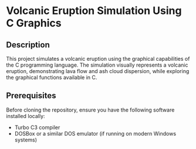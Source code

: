 # Volcanic Eruption Simulation Using C Graphics

## Description

This project simulates a volcanic eruption using the graphical capabilities of the C programming language. The simulation visually represents a volcanic eruption, demonstrating lava flow and ash cloud dispersion, while exploring the graphical functions available in C.

## Prerequisites

Before cloning the repository, ensure you have the following software installed locally:
- Turbo C3 compiler
- DOSBox or a similar DOS emulator (if running on modern Windows systems)

